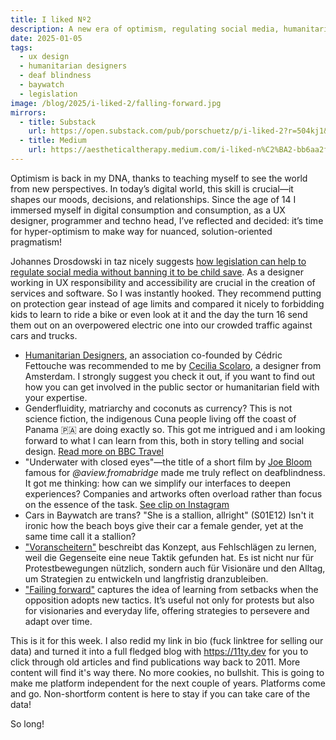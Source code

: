 ```yaml
---
title: I liked Nº2
description: A new era of optimism, regulating social media, humanitarian designers, coconut currencies, design for deaf blindness and the joy of falling forward.
date: 2025-01-05
tags:
  - ux design
  - humanitarian designers
  - deaf blindness
  - baywatch
  - legislation
image: /blog/2025/i-liked-2/falling-forward.jpg
mirrors:
  - title: Substack
    url: https://open.substack.com/pub/porschuetz/p/i-liked-2?r=504kj1&utm_campaign=post&utm_medium=web&showWelcomeOnShare=true
  - title: Medium
    url: https://aestheticaltherapy.medium.com/i-liked-n%C2%BA2-bb6aa2ff9293
---
```


Optimism is back in my DNA, thanks to teaching myself to see the world from new perspectives. In today’s digital world, this skill is crucial—it shapes our moods, decisions, and relationships. Since the age of 14 I immersed myself in digital consumption and consumption, as a UX designer, programmer and techno head, I’ve reflected and decided: it’s time for hyper-optimism to make way for nuanced, solution-oriented pragmatism!

Johannes Drosdowski in taz nicely suggests [how legislation can help to regulate social media without banning it to be child save](https://taz.de/Verbotskultur-auf-Social-Media/!6052977/). As a designer working in UX responsibility and accessibility are crucial in the creation of services and software. So I was instantly hooked. They recommend putting on protection gear instead of age limits and compared it nicely to forbidding kids to learn to ride a bike or even look at it and the day the turn 16 send them out on an overpowered electric one into our crowded traffic against cars and trucks.

- [Humanitarian Designers](https://www.humanitariandesigners.org/), an association co-founded by Cédric Fettouche was recommended to me by [Cecilia Scolaro](https://www.ceciliascolaro.com/), a designer from Amsterdam. I strongly suggest you check it out, if you want to find out how you can get involved in the public sector or humanitarian field with your expertise.
- Genderfluidity, matriarchy and coconuts as currency? This is not science fiction, the indigenous Cuna people living off the coast of Panama 🇵🇦 are doing exactly so. This got me intrigued and i am looking forward to what I can learn from this, both in story telling and social design. [Read more on BBC Travel](https://www.bbc.com/travel/article/20180813-guna-yala-the-islands-where-women-make-the-rules)
- "Underwater with closed eyes"—the title of a short film by [Joe Bloom](https://www.joe-bloom.com/films) famous for _@aview.fromabridge_ made me truly reflect on deafblindness. It got me thinking: how can we simplify our interfaces to deepen experiences? Companies and artworks often overload rather than focus on the essence of the task. [See clip on Instagram](https://www.instagram.com/tv/CfV-ZvAoOOM/?igsh=MWpkMDUzOGxqZXEzZQ==)
- Cars in Baywatch are trans? "She is a stallion, allright" (S01E12) Isn't it ironic how the beach boys give their car a female gender, yet at the same time call it a stallion?
- ["Voranscheitern"](https://taz.de/Protest-in-der-Krise/!6055538/) beschreibt das Konzept, aus Fehlschlägen zu lernen, weil die Gegenseite eine neue Taktik gefunden hat. Es ist nicht nur für Protestbewegungen nützlich, sondern auch für Visionäre und den Alltag, um Strategien zu entwickeln und langfristig dranzubleiben.
- ["Failing forward"](https://taz.de/Protest-in-der-Krise/!6055538/) captures the idea of learning from setbacks when the opposition adopts new tactics. It’s useful not only for protests but also for visionaries and everyday life, offering strategies to persevere and adapt over time.

This is it for this week. I also redid my link in bio (fuck linktree for selling our data) and turned it into a full fledged blog with https://11ty.dev for you to click through old articles and find publications way back to 2011. More content will find it's way there. No more cookies, no bullshit. This is going to make me platform independent for the next couple of years. Platforms come and go. Non-shortform content is here to stay if you can take care of the data!

So long!

